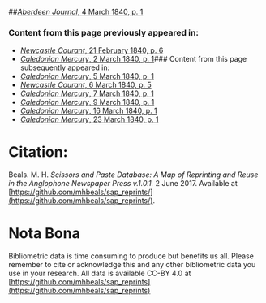 ##[*Aberdeen Journal*, 4 March 1840, p. 1](https://mhbeals.github.io/sap_html/Aberdeen-Journal/Aberdeen-Journal-4-March-1840-p-1)

### Content from this page previously appeared in:
+ [*Newcastle Courant*, 21 February 1840, p. 6](https://mhbeals.github.io/sap_html/Newcastle-Courant/Newcastle-Courant-21-February-1840-p-6)
+ [*Caledonian Mercury*, 2 March 1840, p. 1](https://mhbeals.github.io/sap_html/Caledonian-Mercury/Caledonian-Mercury-2-March-1840-p-1)### Content from this page subsequently appeared in:
+ [*Caledonian Mercury*, 5 March 1840, p. 1](https://mhbeals.github.io/sap_html/Caledonian-Mercury/Caledonian-Mercury-5-March-1840-p-1)
+ [*Newcastle Courant*, 6 March 1840, p. 5](https://mhbeals.github.io/sap_html/Newcastle-Courant/Newcastle-Courant-6-March-1840-p-5)
+ [*Caledonian Mercury*, 7 March 1840, p. 1](https://mhbeals.github.io/sap_html/Caledonian-Mercury/Caledonian-Mercury-7-March-1840-p-1)
+ [*Caledonian Mercury*, 9 March 1840, p. 1](https://mhbeals.github.io/sap_html/Caledonian-Mercury/Caledonian-Mercury-9-March-1840-p-1)
+ [*Caledonian Mercury*, 16 March 1840, p. 1](https://mhbeals.github.io/sap_html/Caledonian-Mercury/Caledonian-Mercury-16-March-1840-p-1)
+ [*Caledonian Mercury*, 23 March 1840, p. 1](https://mhbeals.github.io/sap_html/Caledonian-Mercury/Caledonian-Mercury-23-March-1840-p-1)
                    
# Citation: 

Beals. M. H. *Scissors and Paste Database: A Map of Reprinting and Reuse in the Anglophone Newspaper Press v.1.0.1.* 2 June 2017. Available at [https://github.com/mhbeals/sap_reprints/](https://github.com/mhbeals/sap_reprints/). 
                    
# Nota Bona

Bibliometric data is time consuming to produce but benefits us all. Please remember to cite or acknowledge this and any other bibliometric data you use in your research. All data is available CC-BY 4.0 at [https://github.com/mhbeals/sap_reprints](https://github.com/mhbeals/sap_reprints)